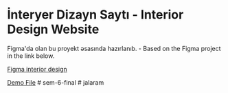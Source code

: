 # İnteryer Dizayn Saytı - Interior Design Website
Figma'da olan bu proyekt əsasında hazırlanıb. - Based on the Figma project in the link below.

<a href="https://www.figma.com/file/dcVsgsRaqW43mgZBYGZIjB/Interior-Design-Website-Template-(Community)?node-id=1-5&t=CAcXwSAUPHlTEGMP-0" target="_blank">Figma interior design</a>

<a href="https://interiordesign-website.netlify.app/" target="_blank">Demo File</a> 
#   s e m - 6 - f i n a l  
 # jalaram
